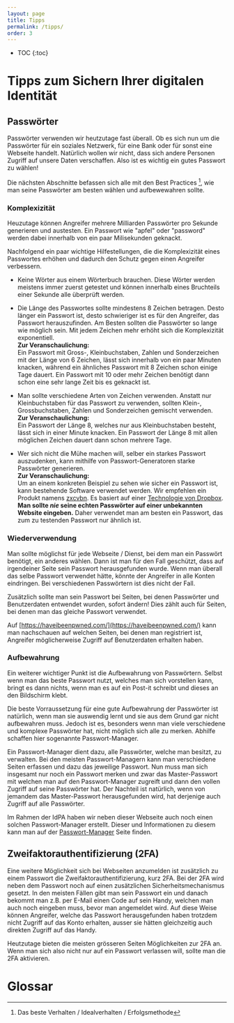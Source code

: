 ```yaml
---
layout: page
title: Tipps
permalink: /tipps/
order: 3
---
```

* TOC
{:toc}

# Tipps zum Sichern Ihrer digitalen Identität

## Passwörter
Passwörter verwenden wir heutzutage fast überall. Ob es sich nun um die Passwörter für ein soziales Netzwerk, für eine Bank oder für sonst eine Webseite handelt. Natürlich wollen wir nicht, dass sich andere Personen Zugriff auf unsere Daten verschaffen. Also ist es wichtig ein gutes Passwort zu wählen!

Die nächsten Abschnitte befassen sich alle mit den Best Practices [^1], wie man seine Passwörter am besten wählen und aufbewewahren sollte.

### Komplexizität
Heuzutage können Angreifer mehrere Milliarden Passwörter pro Sekunde generieren und austesten. Ein Passwort wie "apfel" oder "password" werden dabei innerhalb von ein paar Milisekunden geknackt.

Nachfolgend ein paar wichtige Hilfestellungen, die die Komplexizität eines Passwortes erhöhen und dadurch den Schutz gegen einen Angreifer verbessern.

 - Keine Wörter aus einem Wörterbuch brauchen. Diese Wörter werden meistens immer zuerst getestet und können innerhalb eines Bruchteils einer Sekunde alle überprüft werden.

 - Die Länge des Passwortes sollte mindestens 8 Zeichen betragen. Desto länger ein Passwort ist, desto schwieriger ist es für den Angreifer, das Passwort herauszufinden. Am Besten sollten die Passwörter so lange wie möglich sein. Mit jedem Zeichen mehr erhöht sich die Komplexizität exponentiell.    
 **Zur Veranschaulichung:**  
 Ein Passwort mit Gross-, Kleinbuchstaben, Zahlen und Sonderzeichen mit der Länge von 6 Zeichen, lässt sich innerhalb von ein paar Minuten knacken, während ein ähnliches Passwort mit 8 Zeichen schon einige Tage dauert. Ein Passwort mit 10 oder mehr Zeichen benötigt dann schon eine sehr lange Zeit bis es geknackt ist.

 - Man sollte verschiedene Arten von Zeichen verwenden. Anstatt nur Kleinbuchstaben für das Passwort zu verwenden, sollten Klein-, Grossbuchstaben, Zahlen und Sonderzeichen gemischt verwenden.  
 **Zur Veranschaulichung:**  
 Ein Passwort der Länge 8, welches nur aus Kleinbuchstaben besteht, lässt sich in einer Minute knacken. Ein Passwort der Länge 8 mit allen möglichen Zeichen dauert dann schon mehrere Tage.

- Wer sich nicht die Mühe machen will, selber ein starkes Passwort auszudenken, kann mithilfe von Passwort-Generatoren starke Passwörter generieren.  
**Zur Veranschaulichung:**  
 Um an einem konkreten Beispiel zu sehen wie sicher ein Passwort ist, kann bestehende Software verwendet werden. Wir empfehlen ein Produkt namens [zxcvbn](https://www.bennish.net/password-strength-checker/). Es basiert auf einer [Technologie von Dropbox](https://blogs.dropbox.com/tech/2012/04/zxcvbn-realistic-password-strength-estimation/).    
**Man sollte *nie* seine echten Passwörter auf einer unbekannten Website eingeben.** Daher verwendet man am besten ein Passwort, das zum zu testenden Passwort nur ähnlich ist.

### Wiederverwendung
Man sollte möglichst für jede Webseite / Dienst, bei dem man ein Passwört benötigt, ein anderes wählen. Dann ist man für den Fall geschützt, dass auf irgendeiner Seite sein Passwort herausgefunden wurde. Wenn man überall das selbe Passwort verwendet hätte, könnte der Angreifer in alle Konten eindringen. Bei verschiedenen Passwörtern ist dies nicht der Fall.

Zusätzlich sollte man sein Passwort bei Seiten, bei denen Passwörter und Benutzerdaten entwendet wurden, sofort ändern! Dies zählt auch für Seiten, bei denen man das gleiche Passwort verwendet.

Auf [https://haveibeenpwned.com/](https://haveibeenpwned.com/) kann man nachschauen auf welchen Seiten, bei denen man registriert ist, Angreifer möglicherweise Zugriff auf Benutzerdaten erhalten haben.

### Aufbewahrung
Ein weiterer wichtiger Punkt ist die Aufbewahrung von Passwörtern. Selbst wenn man das beste Passwort nutzt, welches man sich vorstellen kann, bringt es dann nichts, wenn man es auf ein Post-it schreibt und dieses an den Bildschirm klebt.

Die beste Vorraussetzung für eine gute Aufbewahrung der Passwörter ist natürlich, wenn man sie auswendig lernt und sie aus dem Grund gar nicht aufbewahren muss. Jedoch ist es, besonders wenn man viele verschiedene und komplexe Passwörter hat, nicht möglich sich alle zu merken. Abhilfe schaffen hier sogenannte Passwort-Manager.

Ein Passwort-Manager dient dazu, alle Passwörter, welche man besitzt, zu verwalten. Bei den meisten Passwort-Managern kann man verschiedene Seiten erfassen und dazu das jeweilige Passwort. Nun muss man sich insgesamt nur noch ein Passwort merken und zwar das Master-Passwort mit welchen man auf den Passwort-Manager zugreift und dann den vollen Zugriff auf seine Passwörter hat. Der Nachteil ist natürlich, wenn von jemandem das Master-Passwort herausgefunden wird, hat derjenige auch Zugriff auf alle Passwörter.

Im Rahmen der IdPA haben wir neben dieser Webseite auch noch einen solchen Passwort-Manager erstellt. Dieser und Informationen zu diesem kann man auf der [Passwort-Manager](/passmanager/passwort-manager) Seite finden.

## Zweifaktorauthentifizierung (2FA)
Eine weitere Möglichkeit sich bei Webseiten anzumelden ist zusätzlich zu einem Passwort die Zweifaktorauthentifizierung, kurz 2FA. Bei der 2FA wird neben dem Passwort noch auf einen zusätzlichen Sicherheitsmechanismus gesetzt. In den meisten Fällen gibt man sein Passwort ein und danach bekommt man z.B. per E-Mail einen Code auf sein Handy, welchen man auch noch eingeben muss, bevor man angemeldet wird. Auf diese Weise können Angreifer, welche das Passwort herausgefunden haben trotzdem nicht Zugriff auf das Konto erhalten, ausser sie hätten gleichzeitig auch direkten Zugriff auf das Handy.

Heutzutage bieten die meisten grösseren Seiten Möglichkeiten zur 2FA an. Wenn man sich also nicht nur auf ein Passwort verlassen will, sollte man die 2FA aktivieren.

# Glossar

[^1]: Das beste Verhalten / Idealverhalten / Erfolgsmethode
